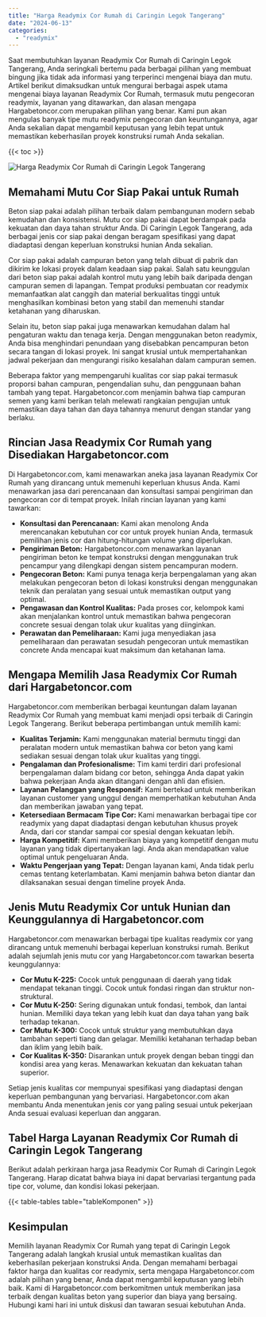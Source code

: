 ```yaml
---
title: "Harga Readymix Cor Rumah di Caringin Legok Tangerang"
date: "2024-06-13"
categories: 
  - "readymix"
---
```



Saat membutuhkan layanan Readymix Cor Rumah di Caringin Legok Tangerang, Anda seringkali bertemu pada berbagai pilihan yang membuat bingung jika tidak ada informasi yang terperinci mengenai biaya dan mutu. Artikel berikut dimaksudkan untuk mengurai berbagai aspek utama mengenai biaya layanan Readymix Cor Rumah, termasuk mutu pengecoran readymix, layanan yang ditawarkan, dan alasan mengapa Hargabetoncor.com merupakan pilihan yang benar. Kami pun akan mengulas banyak tipe mutu readymix pengecoran dan keuntungannya, agar Anda sekalian dapat mengambil keputusan yang lebih tepat untuk memastikan keberhasilan proyek konstruksi rumah Anda sekalian.

{{< toc >}}

![Harga Readymix Cor Rumah di Caringin Legok Tangerang](https://hargareadymixid.github.io/hbc/readymix-hbc%20(12).png)

## Memahami Mutu Cor Siap Pakai untuk Rumah

Beton siap pakai adalah pilihan terbaik dalam pembangunan modern sebab kemudahan dan konsistensi. Mutu cor siap pakai dapat berdampak pada kekuatan dan daya tahan struktur Anda. Di Caringin Legok Tangerang, ada berbagai jenis cor siap pakai dengan beragam spesifikasi yang dapat diadaptasi dengan keperluan konstruksi hunian Anda sekalian.

Cor siap pakai adalah campuran beton yang telah dibuat di pabrik dan dikirim ke lokasi proyek dalam keadaan siap pakai. Salah satu keunggulan dari beton siap pakai adalah kontrol mutu yang lebih baik daripada dengan campuran semen di lapangan. Tempat produksi pembuatan cor readymix memanfaatkan alat canggih dan material berkualitas tinggi untuk menghasilkan kombinasi beton yang stabil dan memenuhi standar ketahanan yang diharuskan.

Selain itu, beton siap pakai juga menawarkan kemudahan dalam hal pengaturan waktu dan tenaga kerja. Dengan menggunakan beton readymix, Anda bisa menghindari penundaan yang disebabkan pencampuran beton secara tangan di lokasi proyek. Ini sangat krusial untuk mempertahankan jadwal pekerjaan dan mengurangi risiko kesalahan dalam campuran semen.

Beberapa faktor yang mempengaruhi kualitas cor siap pakai termasuk proporsi bahan campuran, pengendalian suhu, dan penggunaan bahan tambah yang tepat. Hargabetoncor.com menjamin bahwa tiap campuran semen yang kami berikan telah melewati rangkaian pengujian untuk memastikan daya tahan dan daya tahannya menurut dengan standar yang berlaku.

## Rincian Jasa Readymix Cor Rumah yang Disediakan Hargabetoncor.com

Di Hargabetoncor.com, kami menawarkan aneka jasa layanan Readymix Cor Rumah yang dirancang untuk memenuhi keperluan khusus Anda. Kami menawarkan jasa dari perencanaan dan konsultasi sampai pengiriman dan pengecoran cor di tempat proyek. Inilah rincian layanan yang kami tawarkan:

- **Konsultasi dan Perencanaan:** Kami akan menolong Anda merencanakan kebutuhan cor cor untuk proyek hunian Anda, termasuk pemilihan jenis cor dan hitung-hitungan volume yang diperlukan.
- **Pengiriman Beton:** Hargabetoncor.com menawarkan layanan pengiriman beton ke tempat konstruksi dengan menggunakan truk pencampur yang dilengkapi dengan sistem pencampuran modern.
- **Pengecoran Beton:** Kami punya tenaga kerja berpengalaman yang akan melakukan pengecoran beton di lokasi konstruksi dengan menggunakan teknik dan peralatan yang sesuai untuk memastikan output yang optimal.
- **Pengawasan dan Kontrol Kualitas:** Pada proses cor, kelompok kami akan menjalankan kontrol untuk memastikan bahwa pengecoran concrete sesuai dengan tolak ukur kualitas yang diinginkan.
- **Perawatan dan Pemeliharaan:** Kami juga menyediakan jasa pemeliharaan dan perawatan sesudah pengecoran untuk memastikan concrete Anda mencapai kuat maksimum dan ketahanan lama.

## Mengapa Memilih Jasa Readymix Cor Rumah dari Hargabetoncor.com

Hargabetoncor.com memberikan berbagai keuntungan dalam layanan Readymix Cor Rumah yang membuat kami menjadi opsi terbaik di Caringin Legok Tangerang. Berikut beberapa pertimbangan untuk memilih kami:

- **Kualitas Terjamin:** Kami menggunakan material bermutu tinggi dan peralatan modern untuk memastikan bahwa cor beton yang kami sediakan sesuai dengan tolak ukur kualitas yang tinggi.
- **Pengalaman dan Profesionalisme:** Tim kami terdiri dari profesional berpengalaman dalam bidang cor beton, sehingga Anda dapat yakin bahwa pekerjaan Anda akan ditangani dengan ahli dan efisien.
- **Layanan Pelanggan yang Responsif:** Kami bertekad untuk memberikan layanan customer yang unggul dengan memperhatikan kebutuhan Anda dan memberikan jawaban yang tepat.
- **Ketersediaan Bermacam Tipe Cor:** Kami menawarkan berbagai tipe cor readymix yang dapat diadaptasi dengan kebutuhan khusus proyek Anda, dari cor standar sampai cor spesial dengan kekuatan lebih.
- **Harga Kompetitif:** Kami memberikan biaya yang kompetitif dengan mutu layanan yang tidak dipertanyakan lagi. Anda akan mendapatkan value optimal untuk pengeluaran Anda.
- **Waktu Pengerjaan yang Tepat:** Dengan layanan kami, Anda tidak perlu cemas tentang keterlambatan. Kami menjamin bahwa beton diantar dan dilaksanakan sesuai dengan timeline proyek Anda.

## Jenis Mutu Readymix Cor untuk Hunian dan Keunggulannya di Hargabetoncor.com

Hargabetoncor.com menawarkan berbagai tipe kualitas readymix cor yang dirancang untuk memenuhi berbagai keperluan konstruksi rumah. Berikut adalah sejumlah jenis mutu cor yang Hargabetoncor.com tawarkan beserta keunggulannya:

- **Cor Mutu K-225:** Cocok untuk penggunaan di daerah yang tidak mendapat tekanan tinggi. Cocok untuk fondasi ringan dan struktur non-struktural.
- **Cor Mutu K-250:** Sering digunakan untuk fondasi, tembok, dan lantai hunian. Memiliki daya tekan yang lebih kuat dan daya tahan yang baik terhadap tekanan.
- **Cor Mutu K-300:** Cocok untuk struktur yang membutuhkan daya tambahan seperti tiang dan gelagar. Memiliki ketahanan terhadap beban dan iklim yang lebih baik.
- **Cor Kualitas K-350:** Disarankan untuk proyek dengan beban tinggi dan kondisi area yang keras. Menawarkan kekuatan dan kekuatan tahan superior.

Setiap jenis kualitas cor mempunyai spesifikasi yang diadaptasi dengan keperluan pembangunan yang bervariasi. Hargabetoncor.com akan membantu Anda menentukan jenis cor yang paling sesuai untuk pekerjaan Anda sesuai evaluasi keperluan dan anggaran.

## Tabel Harga Layanan Readymix Cor Rumah di Caringin Legok Tangerang

Berikut adalah perkiraan harga jasa Readymix Cor Rumah di Caringin Legok Tangerang. Harap dicatat bahwa biaya ini dapat bervariasi tergantung pada tipe cor, volume, dan kondisi lokasi pekerjaan.

{{< table-tables table="tableKomponen" >}}

## Kesimpulan

Memilih layanan Readymix Cor Rumah yang tepat di Caringin Legok Tangerang adalah langkah krusial untuk memastikan kualitas dan keberhasilan pekerjaan konstruksi Anda. Dengan memahami berbagai faktor harga dan kualitas cor readymix, serta mengapa Hargabetoncor.com adalah pilihan yang benar, Anda dapat mengambil keputusan yang lebih baik. Kami di Hargabetoncor.com berkomitmen untuk memberikan jasa terbaik dengan kualitas beton yang superior dan biaya yang bersaing. Hubungi kami hari ini untuk diskusi dan tawaran sesuai kebutuhan Anda.
